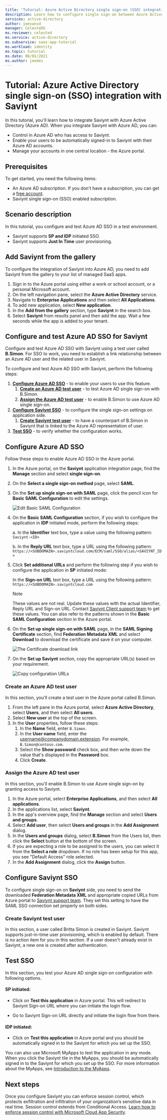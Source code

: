 ```yaml
---
title: 'Tutorial: Azure Active Directory single sign-on (SSO) integration with Saviynt | Microsoft Docs'
description: Learn how to configure single sign-on between Azure Active Directory and Saviynt.
services: active-directory
author: jeevansd
manager: CelesteDG
ms.reviewer: celested
ms.service: active-directory
ms.subservice: saas-app-tutorial
ms.workload: identity
ms.topic: tutorial
ms.date: 06/01/2021
ms.author: jeedes
---
```


# Tutorial: Azure Active Directory single sign-on (SSO) integration with Saviynt

In this tutorial, you'll learn how to integrate Saviynt with Azure Active Directory (Azure AD). When you integrate Saviynt with Azure AD, you can:

* Control in Azure AD who has access to Saviynt.
* Enable your users to be automatically signed-in to Saviynt with their Azure AD accounts.
* Manage your accounts in one central location - the Azure portal.

## Prerequisites

To get started, you need the following items:

* An Azure AD subscription. If you don't have a subscription, you can get a [free account](https://azure.microsoft.com/free/).
* Saviynt single sign-on (SSO) enabled subscription.

## Scenario description

In this tutorial, you configure and test Azure AD SSO in a test environment.

* Saviynt supports **SP and IDP** initiated SSO.
* Saviynt supports **Just In Time** user provisioning.

## Add Saviynt from the gallery

To configure the integration of Saviynt into Azure AD, you need to add Saviynt from the gallery to your list of managed SaaS apps.

1. Sign in to the Azure portal using either a work or school account, or a personal Microsoft account.
1. On the left navigation pane, select the **Azure Active Directory** service.
1. Navigate to **Enterprise Applications** and then select **All Applications**.
1. To add new application, select **New application**.
1. In the **Add from the gallery** section, type **Saviynt** in the search box.
1. Select **Saviynt** from results panel and then add the app. Wait a few seconds while the app is added to your tenant.

## Configure and test Azure AD SSO for Saviynt

Configure and test Azure AD SSO with Saviynt using a test user called **B.Simon**. For SSO to work, you need to establish a link relationship between an Azure AD user and the related user in Saviynt.

To configure and test Azure AD SSO with Saviynt, perform the following steps:

1. **[Configure Azure AD SSO](#configure-azure-ad-sso)** - to enable your users to use this feature.
    1. **[Create an Azure AD test user](#create-an-azure-ad-test-user)** - to test Azure AD single sign-on with B.Simon.
    1. **[Assign the Azure AD test user](#assign-the-azure-ad-test-user)** - to enable B.Simon to use Azure AD single sign-on.
1. **[Configure Saviynt SSO](#configure-saviynt-sso)** - to configure the single sign-on settings on application side.
    1. **[Create Saviynt test user](#create-saviynt-test-user)** - to have a counterpart of B.Simon in Saviynt that is linked to the Azure AD representation of user.
1. **[Test SSO](#test-sso)** - to verify whether the configuration works.

## Configure Azure AD SSO

Follow these steps to enable Azure AD SSO in the Azure portal.

1. In the Azure portal, on the **Saviynt** application integration page, find the **Manage** section and select **single sign-on**.
1. On the **Select a single sign-on method** page, select **SAML**.
1. On the **Set up single sign-on with SAML** page, click the pencil icon for **Basic SAML Configuration** to edit the settings.

   ![Edit Basic SAML Configuration](common/edit-urls.png)

1. On the **Basic SAML Configuration** section, if you wish to configure the application in **IDP** initiated mode, perform the following steps:

    a. In the **Identifier** text box, type a value using the following pattern:
    `Saviynt-<ID>`

    b. In the **Reply URL** text box, type a URL using the following pattern:
    `https://<SUBDOMAIN>.saviyntcloud.com/ECM/saml/SSO/alias/<SAVIYNT_ID>`

1. Click **Set additional URLs** and perform the following step if you wish to configure the application in **SP** initiated mode:

    In the **Sign-on URL** text box, type a URL using the following pattern:
    `https://<SUBDOMAIN>.saviyntcloud.com`

	> [!NOTE]
	> These values are not real. Update these values with the actual Identifier, Reply URL and Sign-on URL. Contact [Saviynt Client support team](mailto:support@saviynt.com) to get these values. You can also refer to the patterns shown in the **Basic SAML Configuration** section in the Azure portal.

1. On the **Set up single sign-on with SAML** page, in the **SAML Signing Certificate** section,  find **Federation Metadata XML** and select **Download** to download the certificate and save it on your computer.

	![The Certificate download link](common/metadataxml.png)

1. On the **Set up Saviynt** section, copy the appropriate URL(s) based on your requirement.

	![Copy configuration URLs](common/copy-configuration-urls.png)

### Create an Azure AD test user

In this section, you'll create a test user in the Azure portal called B.Simon.

1. From the left pane in the Azure portal, select **Azure Active Directory**, select **Users**, and then select **All users**.
1. Select **New user** at the top of the screen.
1. In the **User** properties, follow these steps:
   1. In the **Name** field, enter `B.Simon`.  
   1. In the **User name** field, enter the username@companydomain.extension. For example, `B.Simon@contoso.com`.
   1. Select the **Show password** check box, and then write down the value that's displayed in the **Password** box.
   1. Click **Create**.

### Assign the Azure AD test user

In this section, you'll enable B.Simon to use Azure single sign-on by granting access to Saviynt.

1. In the Azure portal, select **Enterprise Applications**, and then select **All applications**.
1. In the applications list, select **Saviynt**.
1. In the app's overview page, find the **Manage** section and select **Users and groups**.
1. Select **Add user**, then select **Users and groups** in the **Add Assignment** dialog.
1. In the **Users and groups** dialog, select **B.Simon** from the Users list, then click the **Select** button at the bottom of the screen.
1. If you are expecting a role to be assigned to the users, you can select it from the **Select a role** dropdown. If no role has been setup for this app, you see "Default Access" role selected.
1. In the **Add Assignment** dialog, click the **Assign** button.

## Configure Saviynt SSO

To configure single sign-on on **Saviynt** side, you need to send the downloaded **Federation Metadata XML** and appropriate copied URLs from Azure portal to [Saviynt support team](mailto:support@saviynt.com). They set this setting to have the SAML SSO connection set properly on both sides.

### Create Saviynt test user

In this section, a user called Britta Simon is created in Saviynt. Saviynt supports just-in-time user provisioning, which is enabled by default. There is no action item for you in this section. If a user doesn't already exist in Saviynt, a new one is created after authentication.

## Test SSO 

In this section, you test your Azure AD single sign-on configuration with following options. 

#### SP initiated:

* Click on **Test this application** in Azure portal. This will redirect to Saviynt Sign-on URL where you can initiate the login flow.  

* Go to Saviynt Sign-on URL directly and initiate the login flow from there.

#### IDP initiated:

* Click on **Test this application** in Azure portal and you should be automatically signed in to the Saviynt for which you set up the SSO. 

You can also use Microsoft MyApps to test the application in any mode. When you click the Saviynt tile in the MyApps, you should be automatically signed in to the Saviynt for which you set up the SSO. For more information about the MyApps, see [Introduction to the MyApps](../user-help/my-apps-portal-end-user-access.md).

## Next steps

Once you configure Saviynt you can enforce session control, which protects exfiltration and infiltration of your organization’s sensitive data in real time. Session control extends from Conditional Access. [Learn how to enforce session control with Microsoft Cloud App Security](/cloud-app-security/proxy-deployment-any-app).